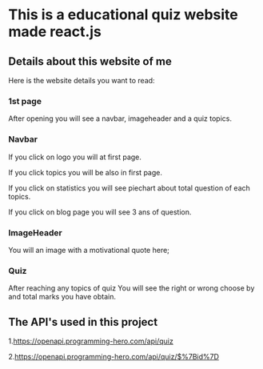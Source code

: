 # This is a educational quiz website made react.js


## Details about this website of me

Here is the website details you want to read:

### 1st page

After opening you will see a navbar, imageheader and a quiz topics.

### Navbar

If you click on logo you will at first page.

If you click topics you will be also in first page.

If you click on statistics you will see piechart about total question of each topics.

If you click on blog page you will see 3 ans of question.

### ImageHeader

You will an image with a motivational quote here;

### Quiz

After reaching any topics of quiz You will see the right or wrong choose by and total marks you have obtain.

## The API's used in this project

1.https://openapi.programming-hero.com/api/quiz

2.https://openapi.programming-hero.com/api/quiz/$%7Bid%7D